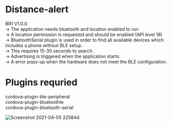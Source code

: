 # Distance-alert
BR1 V1.0.0 <br>
-> The application needs bluetooth and location enabled to run <br>
-> A location permission is requested and should be enabled (API level 18) <br>
-> BluetoothSerial plugin is used in order to find all available devices which 
includes a phone without BLE setup. <br>
-> This requires 15-30 seconds to search. <br>
-> Advertising is triggered when the application starts. <br>
-> A error pops-up when the hardware does not meet the BLE configuration. <br>


# Plugins requried 

cordova-plugin-ble-peripheral <br>
cordova-plugin-bluetoothle <br>
cordova-plugin-bluetooth-serial <br>

![Screenshot 2021-04-05 225844](https://user-images.githubusercontent.com/58332892/113604361-cc17b800-9662-11eb-86cb-67247bff694c.png)

